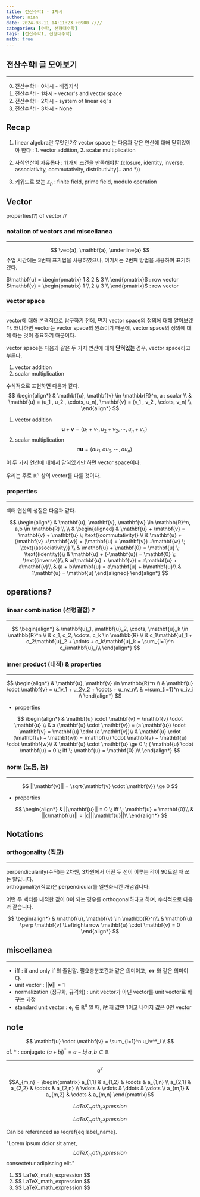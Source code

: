 ```yaml
---
title: 전산수학I - 1차시
author: nian
date: 2024-08-11 14:11:23 +0900 ////
categories: [수학, 선형대수학]
tags: [전산수학I, 선형대수학]
math: true
---
```


## 전산수학I 글 모아보기
***
  0. 전산수학I - 0차시 - 배경지식
  1. 전산수학I - 1차시 - vector's and vector space
  2. 전산수학I - 2차시 - system of linear eq.'s
  3. 전산수학I - 3차시 - None

## Recap
1. linear algebra란 무엇인가?
  vector space 는 다음과 같은 연산에 대해 닫혀있어야 한다 : 1. vector addition, 2. scalar multiplication

2. 사칙연산이 자유롭다 : 11가지 조건을 만족해야함.(closure, identity, inverse, associativity, commutativity, distributivity(+ and *))
3. 키워드로 보는 $\mathbb{Z}_p$ : finite field, prime field, modulo operation


## Vector
properties(?) of vector //

### notation of vectors and miscellanea
___
$$
\vec{a}, \mathbf{a}, \underline{a}
$$
수업 시간에는 3번째 표기법을 사용하였으나, 여기서는 2번째 방법을 사용하여 표기하겠다.

$\mathbf{u} = \begin{pmatrix} 1 & 2 & 3 \\ \end{pmatrix}$ : row vector
$\mathbf{v} = \begin{pmatrix} 1 \\ 2 \\ 3 \\ \end{pmatrix}$ : row vector

### vector space
___
vector에 대해 본격적으로 탐구하기 전에, 먼저 vector space의 정의에 대해 알아보겠다.
왜냐하면 vector는 vector space의 원소이기 때문에, vector space의 정의에 대해 아는 것이 중요하기 때문이다.

vector space는 다음과 같은 두 가지 연산에 대해 **닫혀있는** 경우, vector space라고 부른다.
1. vector addition
2. scalar multiplication

수식적으로 표현하면 다음과 같다.
$$
\begin{align*}
  & \mathbf{u}, \mathbf{v} \in \mathbb{R}^n, a : scalar \\
  & \mathbf{u} = (u_1 , u_2 , \cdots, u_n), \mathbf{v} = (v_1 , v_2 , \cdots, v_n) \\
\end{align*}
$$

1. vector addition<br>
  $$
  \mathbf{u} + \mathbf{v} = (u_1 + v_1, u_2 + v_2 , \cdots, u_n + v_n)
  $$
2. scalar multiplication<br>
  $$
  a\mathbf{u} = (au_1 , au_2 , \cdots, au_n)
  $$


이 두 가지 연산에 대해서 닫혀있기만 하면 vector space이다.

우리는 주로 $\mathbb{R}^n$ 상의 vector를 다룰 것이다.

### properties
___
벡터 연산의 성질은 다음과 같다.

$$
\begin{align*}
  & \mathbf{u}, \mathbf{v}, \mathbf{w} \in \mathbb{R}^n, a,b \in \mathbb{R} \\
  \\
  & \begin{aligned}
    & \mathbf{u} + \mathbf{v} = \mathbf{v} + \mathbf{u} \; \text{(commutativity)} \\
    & \mathbf{u} + (\mathbf{v} +\mathbf{w}) = (\mathbf{u} + \mathbf{v}) +\mathbf{w} \; \text{(associativity)} \\
    & \mathbf{u} + \mathbf{0} = \mathbf{u} \; \text{(identity)}\\
    & \mathbf{u} + (-\mathbf{u}) = \mathbf{0} \; \text{(inverse)}\\
    & a(\mathbf{u} + \mathbf{v}) = a\mathbf{u} + a\mathbf{v}\\
    & (a + b)\mathbf{u} = a\mathbf{u} + b\mathbf{u}\\
    & 1\mathbf{u} = \mathbf{u}
  \end{aligned}
\end{align*}
$$

## operations?
### linear combination (선형결합) ?
___

$$
\begin{align*}
  & \mathbf{u}_1, \mathbf{u}_2, \cdots, \mathbf{u}_k \in \mathbb{R}^n \\
  & c_1, c_2, \cdots, c_k \in \mathbb{R} \\
  & c_1\mathbf{u}_1 + c_2\mathbf{u}_2 + \cdots + c_k\mathbf{u}_k = \sum_{i=1}^n c_i\mathbf{u}_i\\
\end{align*}
$$

### inner product (내적) & properties
___

$$
\begin{align*}
  & \mathbf{u}, \mathbf{v} \in \mathbb{R}^n \\
  & \mathbf{u} \cdot \mathbf{v} = u_1v_1 + u_2v_2 + \cdots + u_nv_n\\
  & =\sum_{i=1}^n u_iv_i \\
\end{align*}
$$

- properties

$$
\begin{align*}
  & \mathbf{u} \cdot \mathbf{v} = \mathbf{v} \cdot \mathbf{u} \\
  & a (\mathbf{u} \cdot \mathbf{v}) = (a \mathbf{u}) \cdot \mathbf{v} = \mathbf{u} \cdot (a \mathbf{v})\\
  & \mathbf{u} \cdot (\mathbf{v} + \mathbf{w}) = \mathbf{u} \cdot \mathbf{v} + \mathbf{u} \cdot \mathbf{w}\\
  & \mathbf{u} \cdot \mathbf{u} \ge 0 \;  ( \mathbf{u} \cdot \mathbf{u} = 0 \; iff \; \mathbf{u} = \mathbf{0} )\\
\end{align*}
$$


### norm (노름, 놈)
___

$$
||\mathbf{v}|| = \sqrt{\mathbf{v} \cdot \mathbf{v}} \ge 0
$$

- properties

  $$
  \begin{align*}
    & ||\mathbf{u}|| = 0 \; iff \; \mathbf{u} = \mathbf{0}\\
    & ||c\mathbf{u}|| = |c|||\mathbf{u}||\\
  \end{align*}
  $$

## Notations
### orthogonality (직교)
___
perpendicularity(수직)는 2차원, 3차원에서 어떤 두 선이 이루는 각이 90도일 때 쓰는 말입니다.<br>
orthogonality(직교)은 perpendicular를 일반화시킨 개념입니다.<br>

어떤 두 벡터를 내적한 값이 0이 되는 경우를 orthogonal하다고 하며, 수식적으로 다음과 같습니다.

$$
\begin{align*}
  & \mathbf{u}, \mathbf{v} \in \mathbb{R}^n\\
  & \mathbf{u} \perp \mathbf{v} \Leftrightarrow \mathbf{u} \cdot \mathbf{v} = 0
\end{align*}
$$


## miscellanea
___
- iff :
  if and only if 의 줄임말. 필요충분조건과 같은 의미이고, $\Leftrightarrow$ 와 같은 의미이다.
- unit vector : 
  $||\mathbf{v}|| = 1$
- normalization (정규화, 규격화) :
  unit vector가 아닌 vector를 unit vector로 바꾸는 과정
- standard unit vector :
  $\mathbf{e}_i \in \mathbb{R}^n$ 일 때, i번째 값만 1이고 나머지 값은 0인 vector





## note

$$
\mathbf{u} \cdot \mathbf{v} = \sum_{i=1}^n u_iv^*_i \\
$$
cf. * : conjugate $(a+bj)^* = a-bj \; a,b \in \mathbb{R}$





___

$$a^2$$

$$A_{m,n} =
 \begin{pmatrix}
  a_{1,1} & a_{1,2} & \cdots & a_{1,n} \\
  a_{2,1} & a_{2,2} & \cdots & a_{2,n} \\
  \vdots  & \vdots  & \ddots & \vdots  \\
  a_{m,1} & a_{m,2} & \cdots & a_{m,n}
 \end{pmatrix}$$

 <!-- Block math, keep all blank lines -->

$$
LaTeX_math_expression
$$

<!-- Equation numbering, keep all blank lines  -->

$$
\begin{equation}
  LaTeX_math_expression
  \label{eq:label_name}
\end{equation}
$$

Can be referenced as \eqref{eq:label_name}.

<!-- Inline math in lines, NO blank lines -->

"Lorem ipsum dolor sit amet, $$ LaTeX_math_expression $$ consectetur adipiscing elit."

<!-- Inline math in lists, escape the first `$` -->

1. \$$ LaTeX_math_expression $$
2. \$$ LaTeX_math_expression $$
3. \$$ LaTeX_math_expression $$